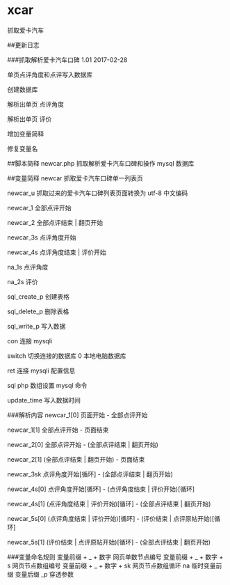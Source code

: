 # xcar
抓取爱卡汽车

##更新日志

###抓取解析爱卡汽车口碑 1.01
2017-02-28

单页点评角度和点评写入数据库

创建数据库

解析出单页 点评角度

解析出单页 评价

增加变量简释

修复变量名

##脚本简释
newcar.php 抓取解析爱卡汽车口碑和操作 mysql 数据库

##变量简释
newcar 抓取爱卡汽车口碑单一列表页

newcar_u  抓取过来的爱卡汽车口碑列表页面转换为 utf-8 中文编码

newcar_1 全部点评开始

newcar_2 全部点评结束 | 翻页开始

newcar_3s 点评角度开始

newcar_4s 点评角度结束 | 评价开始

na_1s 点评角度

na_2s 评价

sql_create_p 创建表格

sql_delete_p 删除表格

sql_write_p 写入数据

con 连接 mysqli

switch 切换连接的数据库 0 本地电脑数据库

ret 连接 mysqli 配置信息

sql php 数组设置 mysql 命令

update_time 写入数据时间

###解析内容
newcar_1[0] 页面开始 - 全部点评开始

newcar_1[1] 全部点评开始 - 页面结束

newcar_2[0] 全部点评开始 - (全部点评结束 | 翻页开始)

newcar_2[1] (全部点评结束 | 翻页开始) - 页面结束

newcar_3sk 点评角度开始[循环] - (全部点评结束 | 翻页开始)

newcar_4s[0] 点评角度开始[循环] - (点评角度结束 | 评价开始)[循环]

newcar_4s[1] (点评角度结束 | 评价开始)[循环] - (全部点评结束 | 翻页开始)

newcar_5s[0]  (点评角度结束 | 评价开始)[循环] - (评价结束 | 点评原帖开始)[循环]

newcar_5s[1] (评价结束 | 点评原帖开始)[循环] - (全部点评结束 | 翻页开始)

###变量命名规则
变量前缀 + _ + 数字 网页单数节点编号
变量前缀 + _ + 数字 + s 网页节点数组编号
变量前缀 + _ + 数字 + sk 网页节点数组循环
na 临时变量前缀
变量后缀 _p 穿透参数
